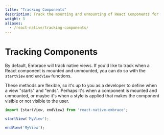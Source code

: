 ```yaml
---
title: "Tracking Components"
description: Track the mounting and unmounting of React Components for your React Native application using the Embrace SDK
weight: 3
aliases:
  - /react-native/tracking-components/
---
```


# Tracking Components

By default, Embrace will track native views.
If you'd like to track when a React component is mounted and unmounted, you can do so with the `startView` and `endView` functions.

These methods are flexible, so it's up to you as a developer to define when a view "starts" and "ends".
Perhaps it's when a component is mounted and unmounted, or maybe it's when a style is applied that makes the component visible or not visible to the user.

```javascript
import {startView, endView} from 'react-native-embrace';

startView('MyView');

endView('MyView');
```
